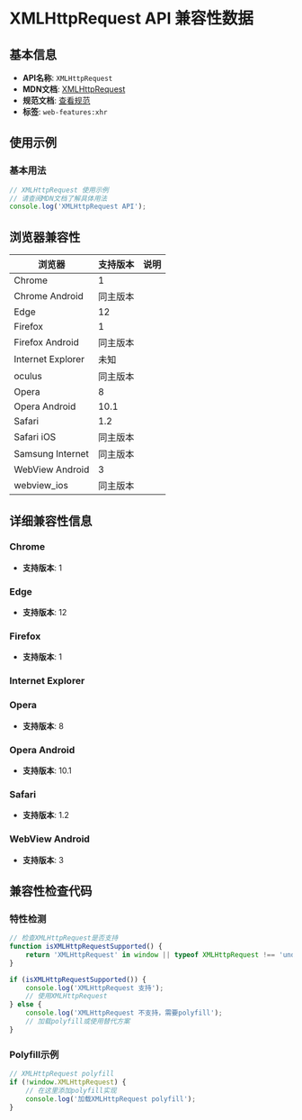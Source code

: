 # XMLHttpRequest API 兼容性数据

## 基本信息

- **API名称**: `XMLHttpRequest`
- **MDN文档**: [XMLHttpRequest](https://developer.mozilla.org/docs/Web/API/XMLHttpRequest)
- **规范文档**: [查看规范](https://xhr.spec.whatwg.org/#interface-xmlhttprequest)
- **标签**: `web-features:xhr`

## 使用示例

### 基本用法

```javascript
// XMLHttpRequest 使用示例
// 请查阅MDN文档了解具体用法
console.log('XMLHttpRequest API');
```

## 浏览器兼容性

| 浏览器 | 支持版本 | 说明 |
|--------|----------|------|
| Chrome | 1 |  |
| Chrome Android | 同主版本 |  |
| Edge | 12 |  |
| Firefox | 1 |  |
| Firefox Android | 同主版本 |  |
| Internet Explorer | 未知 |  |
| oculus | 同主版本 |  |
| Opera | 8 |  |
| Opera Android | 10.1 |  |
| Safari | 1.2 |  |
| Safari iOS | 同主版本 |  |
| Samsung Internet | 同主版本 |  |
| WebView Android | 3 |  |
| webview_ios | 同主版本 |  |

## 详细兼容性信息

### Chrome

- **支持版本**: 1

### Edge

- **支持版本**: 12

### Firefox

- **支持版本**: 1

### Internet Explorer


### Opera

- **支持版本**: 8

### Opera Android

- **支持版本**: 10.1

### Safari

- **支持版本**: 1.2

### WebView Android

- **支持版本**: 3

## 兼容性检查代码

### 特性检测

```javascript
// 检查XMLHttpRequest是否支持
function isXMLHttpRequestSupported() {
    return 'XMLHttpRequest' in window || typeof XMLHttpRequest !== 'undefined';
}

if (isXMLHttpRequestSupported()) {
    console.log('XMLHttpRequest 支持');
    // 使用XMLHttpRequest
} else {
    console.log('XMLHttpRequest 不支持，需要polyfill');
    // 加载polyfill或使用替代方案
}
```

### Polyfill示例

```javascript
// XMLHttpRequest polyfill
if (!window.XMLHttpRequest) {
    // 在这里添加polyfill实现
    console.log('加载XMLHttpRequest polyfill');
}
```

